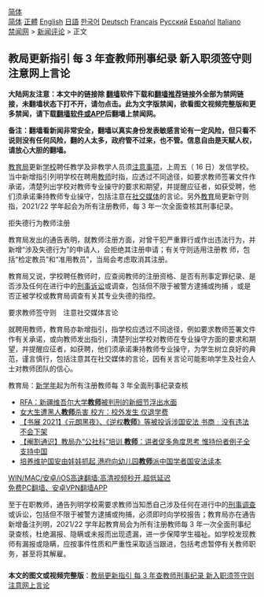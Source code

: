  <!-- 面包屑导航 --> <div class="breadcrumb"><!-- GTranslate: https://gtranslate.io/ -->  <div class="switcher notranslate">  <div class="selected">  <a href="#" onclick="return false;"> 简体</a>  </div>  <div class="option">  <a href="https://www.bannedbook.org" onclick="doGTranslate('zh-CN|zh-CN');jQuery('div.switcher div.selected a').html(jQuery(this).html());return false;" title="简体中文" class="nturl selected"> 简体</a>  <a href="https://www.bannedbook.org/zh-tw/" onclick="doGTranslate('zh-CN|zh-TW');jQuery('div.switcher div.selected a').html(jQuery(this).html());return false;" title="繁體中文" class="nturl"> 正體</a>  <a href="https://www.bannedbook.org/en/" onclick="doGTranslate('zh-CN|en');jQuery('div.switcher div.selected a').html(jQuery(this).html());return false;" title="English" class="nturl"> English</a>  <a href="https://www.bannedbook.org/ja/" onclick="doGTranslate('zh-CN|ja');jQuery('div.switcher div.selected a').html(jQuery(this).html());return false;" title="日本語" class="nturl"> 日語</a>  <a href="https://www.bannedbook.org/ko/" onclick="doGTranslate('zh-CN|ko');jQuery('div.switcher div.selected a').html(jQuery(this).html());return false;" title="한국어" class="nturl"> 한국어</a>  <a href="https://www.bannedbook.org/de/" onclick="doGTranslate('zh-CN|de');jQuery('div.switcher div.selected a').html(jQuery(this).html());return false;" title="Deutsch" class="nturl"> Deutsch</a>  <a href="https://www.bannedbook.org/fr/" onclick="doGTranslate('zh-CN|fr');jQuery('div.switcher div.selected a').html(jQuery(this).html());return false;" title="Français" class="nturl"> Français</a>  <a href="https://www.bannedbook.org/ru/" onclick="doGTranslate('zh-CN|ru');jQuery('div.switcher div.selected a').html(jQuery(this).html());return false;" title="Русский" class="nturl"> Русский</a>  <a href="https://www.bannedbook.org/es/" onclick="doGTranslate('zh-CN|es');jQuery('div.switcher div.selected a').html(jQuery(this).html());return false;" title="Español" class="nturl"> Español</a>  <a href="https://www.bannedbook.org/it/" onclick="doGTranslate('zh-CN|it');jQuery('div.switcher div.selected a').html(jQuery(this).html());return false;" title="Italiano" class="nturl"> Italiano</a>  </div>  </div>      <div class='breadcrumb-sub'><!-- Breadcrumb NavXT 6.3.0 --> <a href="https://www.bannedbook.org/" class="home">禁闻网</a> &gt; <a href="https://www.bannedbook.org/bnews/comments/" class="category">新闻评论</a> &gt; 正文</div></div><h2>教局更新指引 每 3 年查教师刑事纪录 新入职须签守则注意网上言论</h2> <p class="notice"><b>大陆网友注意：本文中的链接除 <a href="https://github.com/bannedbook/fanqiang" >翻墙</a>软件下载和<a href="https://github.com/killgcd/justmysocks/blob/master/README.md">翻墙推荐</a>链接外全部为禁网链接，未翻墙状态下打不开，请勿点击。此为文字版禁闻，欲看图文视频完整版和更多禁闻，请下载<a href="https://github.com/bannedbook/fanqiang">翻墙软件或APP</a>后翻墙上禁闻网。</p><p>备注：翻墙看新闻非常安全，翻墙以真实身份发表敏感言论有一定风险，但只看不说则没有任何风险，翻的人太多，政府管不过来，也不管。信息自由是天赋人权，请放心大胆的翻墙。</b></p>  <div class="entry">  <p><a href="https://www.bannedbook.org/bnews/tag/%E6%95%99%E8%82%B2%E5%B1%80/" class="st_tag internal_tag" rel="tag" title="标签 教育局 下的日志">教育局</a>更新<a href="https://www.bannedbook.org/bnews/tag/%e5%ad%a6%e6%a0%a1/" class="st_tag internal_tag" rel="tag" title="标签 学校 下的日志">学校</a>聘任教学及非教学人员须<a href="https://www.bannedbook.org/bnews/tag/%E6%B3%A8%E6%84%8F%E4%BA%8B%E9%A1%B9/" class="st_tag internal_tag" rel="tag" title="标签 注意事项 下的日志">注意事项</a>，上周五（ 16 日）发信学校。当中新增指引列明学校在聘用<a href="https://www.bannedbook.org/bnews/tag/%e6%95%99%e5%b8%88/" class="st_tag internal_tag" rel="tag" title="标签 教师 下的日志">教师</a>时指，应透过不同途径，如要求教师签署文件作承诺，清楚列出学校对教师专业操守的要求和期望，并提醒应征者，如获受聘，他们须承诺秉持教师专业操守，包括注意在<a href="https://www.bannedbook.org/bnews/tag/%e7%a4%be%e4%ba%a4%e5%aa%92%e4%bd%93/" class="st_tag internal_tag" rel="tag" title="标签 社交媒体 下的日志">社交媒体</a>的言论。另外<a href="https://www.bannedbook.org/bnews/tag/%e6%95%99%e8%82%b2/" class="st_tag internal_tag" rel="tag" title="标签 教育 下的日志">教育</a>局更新守则指，2021/22 学年起会为所有注册教师，每 3 年一次全面查核其刑事纪录。</p> <p>拒失德行为教师注册 </p>  <p>教育局发出的通告表明，就教师注册方面，对曾干犯严重罪行或作出违法行为，并新增“涉及失德行为”的申请人，会拒绝其注册申请；有关守则适用注册教 师，包括“检定教员”和“准用教员”，当局会考虑取消其注册。</p> <p>教育局又说，学校聘任教师时，应查阅教师的注册资格、是否有刑事定罪纪录、是否涉及任何在进行中的<a href="https://www.bannedbook.org/bnews/tag/%E5%88%91%E4%BA%8B%E8%AF%89%E8%AE%BC/" class="st_tag internal_tag" rel="tag" title="标签 刑事诉讼 下的日志">刑事诉讼</a>或调查，包括但不限于被警方逮捕或拘捕 ，或是否正被学校或教育局调查有关其专业失德的指控。</p>  <p>要求教师签守则　注意社交媒体言论</p> <p>就聘用教师，教育局亦新增指引，指学校应透过不同途径，例如要求教师签署文件作有关承诺，或向教师发出指引，清楚列出学校对教师在专业操守方面的要求和期望，并提醒应征者，如获聘，他们须承诺秉持教师专业操守，为学生树立良好的典范，谨言慎行，包括注意其在社交媒体的言论，因有关言论可能影响学生及社会人士对教师团队的信心。</p>  <p>教育局：<a href="https://www.bannedbook.org/bnews/tag/%E6%96%B0%E5%AD%A6%E5%B9%B4/" class="st_tag internal_tag" rel="tag" title="标签 新学年 下的日志">新学年</a>起为所有注册教师每 3 年全面刑事纪录查核</p> <ul class='op-related-articles' title='相关阅读'> <li><a href='https://www.bannedbook.org/bnews/baitai/20210719/1589803.html' target='_blank'>RFA：新疆维吾尔大学<b>教师</b>被判刑的新细节浮出水面</a></li> <li><a href='https://www.bannedbook.org/bnews/cbnews/20210719/1589794.html' target='_blank'>女大生遭黑人<b>教师</b>杀害 校方：校外发生 仅退学费</a></li> <li><a href='https://www.bannedbook.org/bnews/comments/20210716/1588054.html' target='_blank'>【书展 2021】《元朗黑夜》、《逆权<b>教师</b>》等被投诉涉国安法 书商﹕没有违法 不会下架</a></li> <li><a href='https://www.bannedbook.org/bnews/comments/20210715/1587227.html' target='_blank'>【阉割通识】教局办“公社科”培训 <b>教师</b>：讲者促多角度思考 惟持份者例子全支持中国</a></li> <li><a href='https://www.bannedbook.org/bnews/headline/20210714/1586944.html' target='_blank'>培养维护国安由娃娃抓起 港府向幼儿园<b>教师</b>派中国学者国安法读本</a></li> </ul> <p class="texttj"> <a href="https://github.com/bannedbook/fanqiang/wiki/V2ray%E6%9C%BA%E5%9C%BA" target="_blank">WIN/MAC/安卓/iOS高速翻墙:高清视频秒开,超低延迟</a><br/> <a href="https://github.com/bannedbook/fanqiang/wiki/%E7%A6%81%E9%97%BB%E7%BD%91%E5%AE%89%E5%8D%93%E7%BF%BB%E5%A2%99%E6%96%B0%E9%97%BBAPP" target="_blank">免费PC翻墙、安卓VPN翻墙APP</a></p> <p>至于在职教师，通告列明学校需要求教师当知悉自己涉及任何在进行中的<a href="https://www.bannedbook.org/bnews/tag/%E5%88%91%E4%BA%8B%E8%B0%83%E6%9F%A5/" class="st_tag internal_tag" rel="tag" title="标签 刑事调查 下的日志">刑事调查</a>或诉讼，包括但不限于被警方逮捕或拘捕，必须即时向学校报告；教育局亦在通告新增备注列明，2021/22 学年起教育局会为所有注册教师每 3 年一次全面刑事纪录查核，杜绝漏报、隐瞒或未报而出现遗漏，进一步保障学生福祉。如学校发现教师有漏报或隐瞒，应按事件性质和严重性采取适当跟进，包括考虑暂停有关教师职务，甚至将其解雇。</p><a name='sharetosocial'></a>  <div style="margin-bottom:5px;padding-bottom:5px;clear:both"> <div id="archive-pix-1" class="banner-ads"> <!-- AuctionX Display platform tag START --> <div id="26318x728x90x621x_ADSLOT2" clicktrack="%%CLICK_URL_ESC%%"></div> <!-- AuctionX Display platform tag END --> </div> <div id="archive-pix-2" class="banner-ads"> <!-- AuctionX Display platform tag START --> <div id="26315x300x250x621x_ADSLOT2" clicktrack="%%CLICK_URL_ESC%%"></div> <!-- AuctionX Display platform tag END --> </div> </div>  <div id="archive-pix-1" class="banner-ads"> <!-- AuctionX Display platform tag START --> <div id="26318x728x90x621x_ADSLOT3" clicktrack="%%CLICK_URL_ESC%%"></div> <!-- AuctionX Display platform tag END --> </div> <div><b>本文的图文或视频完整版</b>：<a href='https://www.bannedbook.org/bnews/comments/20210719/1590134.html'>教局更新指引 每 3 年查教师刑事纪录 新入职须签守则注意网上言论</a></div>  </div><!--END ENTRY--> 